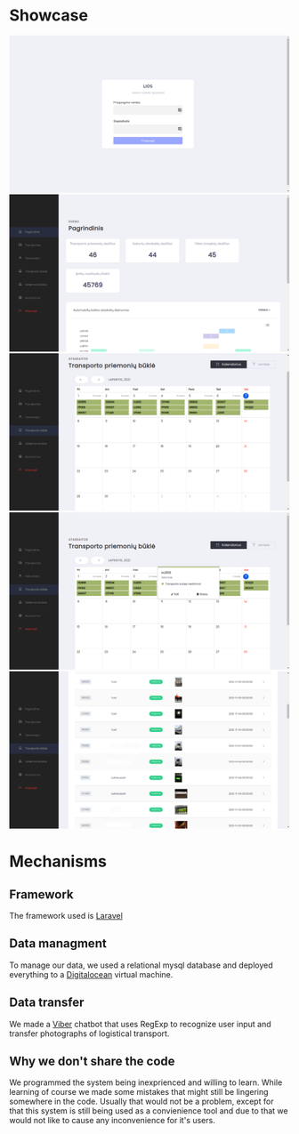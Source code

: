 # Showcase
![Login](./1.png)
![Mainscreen](./2.png)
![Calendar](./3.png)
![CalendarOpt](./4.png)
![Table](./5.png)

# Mechanisms
## Framework
The framework used is [Laravel](https://laravel.com/)

## Data managment
To manage our data, we used a relational mysql database and deployed everything to a [Digitalocean](https://www.digitalocean.com/) virtual machine. 

## Data transfer
We made a [Viber](https://www.viber.com/en/) chatbot that uses RegExp to recognize user input and transfer photographs of logistical transport. 

## Why we don't share the code
We programmed the system being inexprienced and willing to learn. While learning of course we made some mistakes that might still be lingering somewhere in the code. Usually that would not be a problem, except for that this system is still being used as a convienience tool and due to that we would not like to cause any inconvenience for it's users.

